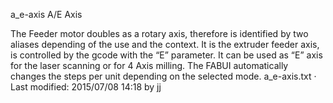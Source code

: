 
a_e-axis
A/E Axis

The Feeder motor doubles as a rotary axis, therefore is identified by two aliases depending of the use and the context.
It is the extruder feeder axis, is controlled by the gcode with the “E” parameter.
It can be used as “E” axis for the laser scanning or for 4 Axis milling.
The FABUI automatically changes the steps per unit depending on the selected mode.
a_e-axis.txt · Last modified: 2015/07/08 14:18 by jj

